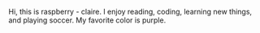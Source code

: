 Hi, this is raspberry - claire. I enjoy reading, coding, learning new things, and playing soccer. My favorite color is purple.
